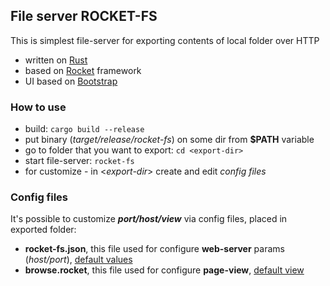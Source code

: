 ## File server ROCKET-FS

This is simplest file-server for exporting contents of local folder over HTTP

* written on [Rust](https://www.rust-lang.org/)
* based on [Rocket](https://rocket.rs/) framework
* UI based on [Bootstrap](https://getbootstrap.com/)

### How to use

* build: `cargo build --release`
* put binary (*target/release/rocket-fs*) on some dir from **$PATH** variable
* go to folder that you want to export: `cd <export-dir>`
* start file-server: `rocket-fs`
* for customize - in <*export-dir*> create and edit *config files*

### Config files

It's possible to customize ***port/host/view*** via config files, placed  in exported folder:

* **rocket-fs.json**, this file used for configure **web-server** params (*host/port*), [default values](https://github.com/klim-iv/rocket-fs/blob/master/src/rocket-fs.json)
* **browse.rocket**, this file used for configure **page-view**, [default view](https://github.com/klim-iv/rocket-fs/blob/master/src/browse.rocket)

